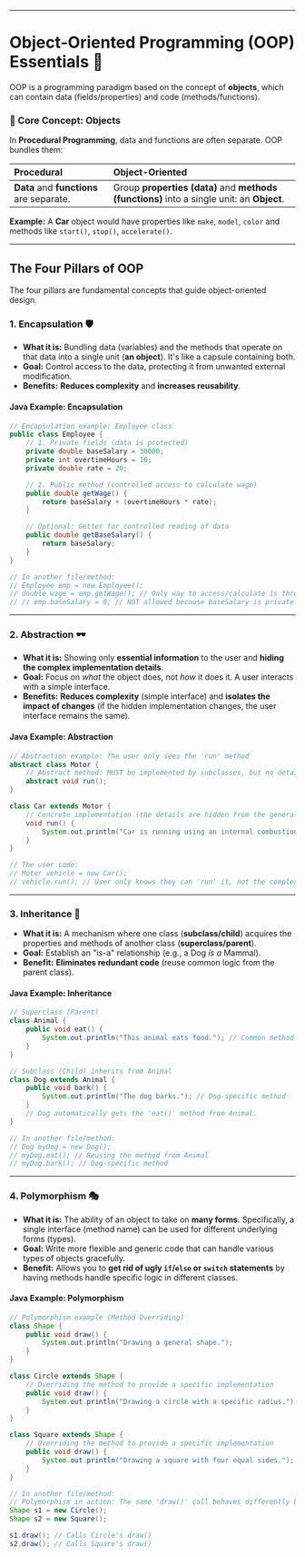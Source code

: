 
---

# Object-Oriented Programming (OOP) Essentials 🚀

OOP is a programming paradigm based on the concept of **objects**, which can contain data (fields/properties) and code (methods/functions).

### 📝 Core Concept: Objects

In **Procedural Programming**, data and functions are often separate. OOP bundles them:

| Procedural | Object-Oriented |
| :--- | :--- |
| **Data** and **functions** are separate. | Group **properties (data)** and **methods (functions)** into a single unit: an **Object**. |

**Example:** A **Car** object would have properties like `make`, `model`, `color` and methods like `start()`, `stop()`, `accelerate()`.

-----

## The Four Pillars of OOP

The four pillars are fundamental concepts that guide object-oriented design.

### 1\. Encapsulation 🛡️

  * **What it is:** Bundling data (variables) and the methods that operate on that data into a single unit (**an object**). It's like a capsule containing both.
  * **Goal:** Control access to the data, protecting it from unwanted external modification.
  * **Benefits:** **Reduces complexity** and **increases reusability**.

#### **Java Example: Encapsulation**

```java
// Encapsulation example: Employee class
public class Employee {
    // 1. Private fields (data is protected)
    private double baseSalary = 30000;
    private int overtimeHours = 10;
    private double rate = 20;

    // 2. Public method (controlled access to calculate wage)
    public double getWage() {
        return baseSalary + (overtimeHours * rate);
    }

    // Optional: Getter for controlled reading of data
    public double getBaseSalary() {
        return baseSalary;
    }
}

// In another file/method:
// Employee emp = new Employee();
// double wage = emp.getWage(); // Only way to access/calculate is through the method
// // emp.baseSalary = 0; // NOT allowed because baseSalary is private!
```

-----

### 2\. Abstraction 🕶️

  * **What it is:** Showing only **essential information** to the user and **hiding the complex implementation details**.
  * **Goal:** Focus on *what* the object does, not *how* it does it. A user interacts with a simple interface.
  * **Benefits:** **Reduces complexity** (simple interface) and **isolates the impact of changes** (if the hidden implementation changes, the user interface remains the same).

#### **Java Example: Abstraction**

```java
// Abstraction example: The user only sees the 'run' method
abstract class Motor {
    // Abstract method: MUST be implemented by subclasses, but no details here (hides HOW it runs)
    abstract void run();
}

class Car extends Motor {
    // Concrete implementation (the details are hidden from the general 'Motor' interface)
    void run() {
        System.out.println("Car is running using an internal combustion engine.");
    }
}

// The user code:
// Motor vehicle = new Car();
// vehicle.run(); // User only knows they can 'run' it, not the complex engine details.
```

-----

### 3\. Inheritance 🧬

  * **What it is:** A mechanism where one class (**subclass/child**) acquires the properties and methods of another class (**superclass/parent**).
  * **Goal:** Establish an "is-a" relationship (e.g., a Dog *is a* Mammal).
  * **Benefit:** **Eliminates redundant code** (reuse common logic from the parent class).

#### **Java Example: Inheritance**

```java
// Superclass (Parent)
class Animal {
    public void eat() {
        System.out.println("This animal eats food."); // Common method
    }
}

// Subclass (Child) inherits from Animal
class Dog extends Animal {
    public void bark() {
        System.out.println("The dog barks."); // Dog-specific method
    }
    // Dog automatically gets the 'eat()' method from Animal.
}

// In another file/method:
// Dog myDog = new Dog();
// myDog.eat(); // Reusing the method from Animal
// myDog.bark(); // Dog-specific method
```

-----

### 4\. Polymorphism 🎭

  * **What it is:** The ability of an object to take on **many forms**. Specifically, a single interface (method name) can be used for different underlying forms (types).
  * **Goal:** Write more flexible and generic code that can handle various types of objects gracefully.
  * **Benefit:** Allows you to **get rid of ugly `if`/`else` or `switch` statements** by having methods handle specific logic in different classes.

#### **Java Example: Polymorphism**

```java
// Polymorphism example (Method Overriding)
class Shape {
    public void draw() {
        System.out.println("Drawing a general shape.");
    }
}

class Circle extends Shape {
    // Overriding the method to provide a specific implementation
    public void draw() {
        System.out.println("Drawing a circle with a specific radius.");
    }
}

class Square extends Shape {
    // Overriding the method to provide a specific implementation
    public void draw() {
        System.out.println("Drawing a square with four equal sides.");
    }
}

// In another file/method:
// Polymorphism in action: The same 'draw()' call behaves differently based on the actual object type
Shape s1 = new Circle();
Shape s2 = new Square();

s1.draw(); // Calls Circle's draw()
s2.draw(); // Calls Square's draw()
```